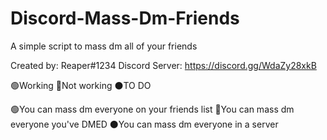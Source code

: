 # Discord-Mass-Dm-Friends
A simple script to mass dm all of your friends

Created by: Reaper#1234
Discord Server: https://discord.gg/WdaZy28xkB

🟢Working       🔴Not working     ⚫TO DO

🟢You can mass dm everyone on your friends list
🔴You can mass dm everyone you've DMED
⚫You can mass dm everyone in a server
